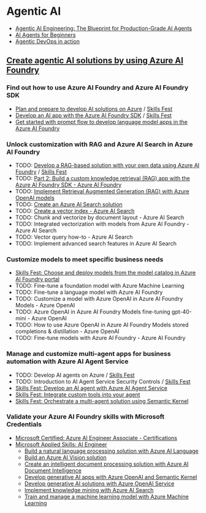 # Agentic AI
- [Agentic AI Engineering: The Blueprint for Production-Grade AI Agents](AgenticAIEngineering.md)
- [AI Agents for Beginners](./AIAgentsForBeginners/README.md)
- [Agentic DevOps in action](https://devblogs.microsoft.com/blog/reimagining-every-phase-of-the-developer-lifecycle)
## [Create agentic AI solutions by using Azure AI Foundry](https://learn.microsoft.com/en-us/plans/34mi6tezkd7em)

### Find out how to use Azure AI Foundry and Azure AI Foundry SDK
- [Plan and prepare to develop AI solutions on Azure](./AIFoundry/PlanAISolutions.md) / [Skills Fest](./AgenticSolutions/AzureAISolutions.md)
- [Develop an AI app with the Azure AI Foundry SDK](./AIFoundry/DevelopAIApp.md) / [Skills Fest](./AgenticSolutions/DevelopAIApps.md)
- [Get started with prompt flow to develop language model apps in the Azure AI Foundry](./AIFoundry/PromptFlow.md)

### Unlock customization with RAG and Azure AI Search in Azure AI Foundry
- TODO: [Develop a RAG-based solution with your own data using Azure AI Foundry](./AIFoundry/DevelopRAG.md) / [Skills Fest](./AgenticSolutions/RAG.md)
- TODO: [Part 2: Build a custom knowledge retrieval (RAG) app with the Azure AI Foundry SDK - Azure AI Foundry](./AIFoundry/DevelopRAG2.md)
- TODO: [Implement Retrieval Augmented Generation (RAG) with Azure OpenAI models](./AIFoundry/RAGandOpenAI.md)
- TODO: [Create an Azure AI Search solution](./AIFoundry/AISearch.md)
- TODO: [Create a vector index - Azure AI Search](./AIFoundry/VectorIndex.md)
- TODO: Chunk and vectorize by document layout - Azure AI Search
- TODO: Integrated vectorization with models from Azure AI Foundry - Azure AI Search
- TODO: Vector query how-to - Azure AI Search
- TODO: Implement advanced search features in Azure AI Search

### Customize models to meet specific business needs
- [Skills Fest: Choose and deploy models from the model catalog in Azure AI Foundry portal](./AgenticSolutions/AIModels.md)
- TODO: Fine-tune a foundation model with Azure Machine Learning
- TODO: Fine-tune a language model with Azure AI Foundry
- TODO: Customize a model with Azure OpenAI in Azure AI Foundry Models - Azure OpenAI
- TODO: Azure OpenAI in Azure AI Foundry Models fine-tuning gpt-40-mini - Azure OpenAI
- TODO: How to use Azure OpenAI in Azure AI Foundry Models stored completions & distillation - Azure OpenAI
- TODO: Fine-tune models with Azure AI Foundry - Azure AI Foundry

### Manage and customize multi-agent apps for business automation with Azure AI Agent Service
- TODO: Develop AI agents on Azure / [Skills Fest](./AgenticSolutions/AIAgents.md)
- TODO: Introduction to AI Agent Service Security Controls / [Skills Fest](./AgenticSolutions/AIAgentSecurity.md)
- [Skills Fest: Develop an AI agent with Azure AI Agent Service](./AgenticSolutions/AIAgentService.md)
- [Skills Fest: Integrate custom tools into your agent](./AgenticSolutions/AgentTools.md)
- [Skills Fest: Orchestrate a multi-agent solution using Semantic Kernel](./AgenticSolutions/SemanticKernel.md)

### Validate your Azure AI Foundry skills with Microsoft Credentials
- [Microsoft Certified: Azure AI Engineer Associate - Certifications](https://learn.microsoft.com/en-us/credentials/certifications/azure-ai-engineer/?source=docs&ns-enrollment-type=Collection&ns-enrollment-id=pzxuztm2qzp3y&practice-assessment-type=certification)
- [Microsoft Applied Skills: AI Engineer](https://learn.microsoft.com/en-nz/credentials/browse/?credential_types=applied%20skills&roles=ai-engineer)
    - [Build a natural language processing solution with Azure AI Language](https://learn.microsoft.com/en-nz/credentials/applied-skills/build-natural-language-solution-azure-ai/)
    - [Build an Azure AI Vision solution](https://learn.microsoft.com/en-nz/credentials/applied-skills/build-azure-ai-vision-solution/)
    - [Create an intelligent document processing solution with Azure AI Document Intelligence](https://learn.microsoft.com/en-nz/credentials/applied-skills/create-intelligent-document-solution-azure-ai/)
    - [Develop generative AI apps with Azure OpenAI and Semantic Kernel](https://learn.microsoft.com/en-nz/credentials/applied-skills/develop-ai-agents-using-microsoft-azure-openai-and-semantic-kernel/)
    - [Develop generative AI solutions with Azure OpenAI Service](https://learn.microsoft.com/en-nz/credentials/applied-skills/develop-generative-ai-solutions-with-azure-openai-service/)
    - [Implement knowledge mining with Azure AI Search](https://learn.microsoft.com/en-nz/credentials/applied-skills/implement-knowledge-mining-with-azure-ai-search/)
    - [Train and manage a machine learning model with Azure Machine Learning](https://learn.microsoft.com/en-nz/credentials/applied-skills/train-and-deploy-a-machine-learning-model-with-azure-machine-learning/)
    
